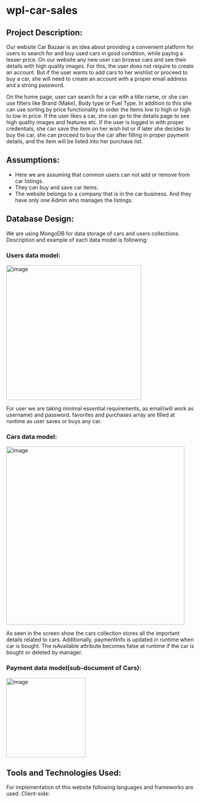 ﻿# wpl-car-sales

## Project Description: 
Our website Car Bazaar is an idea about providing a convenient platform for users to search for and buy used cars in good condition, while paying a lesser price. On our website any new user can browse cars and see their details with high quality images. For this, the user does not require to create an account. But if the user wants to add cars to her wishlist or proceed to buy a car, she will need to create an account with a proper email address and a strong password. 

On the home page, user can search for a car with a title name, or she can use filters like Brand (Make), Body type or Fuel Type. In addition to this she can use sorting by price functionality to order the items low to high or high to low in price. If the user likes a car, she can go to the details page to see high quality images and features etc. 
If the user is logged in with proper credentials, she can save the item on her wish list or if later she decides to buy the car, she can proceed to buy the car after filling in proper payment details, and the item will be listed into her purchase list.

## Assumptions: 

*	Here we are assuming that common users can not add or remove from car listings.
*	They can buy and save car items.
*	The website belongs to a company that is in the car business. And they have only one Admin who manages the listings.


## Database Design:

We are using MongoDB for data storage of cars and users collections. Description and example of each data model is following:

### Users data model:
<img width="360" alt="image" src="https://github.com/tantuwaySourabh/wpl-used-car-sales/assets/26655938/fdbb2e86-70ef-46e9-a9bc-c5da212ad197">

For user we are taking minimal essential requirements, as email(will work as username) and password. favorites and purchases array are filled at runtime as user saves or buys any car.

### Cars data model:
<img width="476" alt="image" src="https://github.com/tantuwaySourabh/wpl-used-car-sales/assets/26655938/9423fbde-cf9a-4812-8f58-2755894682aa">

As seen in the screen show the cars collection stores all the important details related to cars. Additionally, paymentInfo is updated in runtime when car is bought. The isAvailable attribute becomes false at runtime if the car is bought or deleted by manager.

### Payment data model(sub-document of Cars):
<img width="212" alt="image" src="https://github.com/tantuwaySourabh/wpl-used-car-sales/assets/26655938/1a816623-a4fa-4af0-a5ad-f8fba390a38f">

## Tools and Technologies Used:
For implementation of this website following languages and frameworks are used. 
Client-side:



